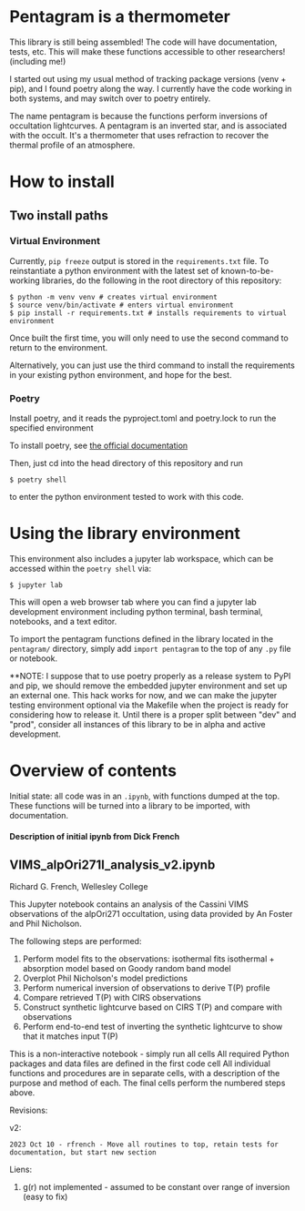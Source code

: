 # Pentagram is a thermometer
This library is still being assembled!
The code will have documentation, tests, etc.
This will make these functions accessible to other researchers! (including me!)

I started out using my usual method of tracking package versions (venv + pip), and I found poetry along the way.
I currently have the code working in both systems, and may switch over to poetry entirely.

The name pentagram is because the functions perform inversions of occultation lightcurves.
A pentagram is an inverted star, and is associated with the occult.
It's a thermometer that uses refraction to recover the thermal profile of an atmosphere.

# How to install

## Two install paths

### Virtual Environment

Currently, `pip freeze` output is stored in the `requirements.txt` file.
To reinstantiate a python environment with the latest set of known-to-be-working libraries, do the following in the root directory of this repository:

    $ python -m venv venv # creates virtual environment
    $ source venv/bin/activate # enters virtual environment
    $ pip install -r requirements.txt # installs requirements to virtual environment

Once built the first time, you will only need to use the second command to return to the environment.

Alternatively, you can just use the third command to install the requirements in your existing python environment, and hope for the best.

### Poetry

Install poetry, and it reads the pyproject.toml and poetry.lock to run the specified environment

To install poetry, see [the official documentation](https://python-poetry.org/docs/#installing-manually)

Then, just cd into the head directory of this repository and run

    $ poetry shell

to enter the python environment tested to work with this code. 

# Using the library environment 

This environment also includes a jupyter lab workspace, which can be accessed within the `poetry shell` via:

    $ jupyter lab

This will open a web browser tab where you can find a jupyter lab development environment including python terminal, bash terminal, notebooks, and a text editor.

To import the pentagram functions defined in the library located in the `pentagram/` directory, simply add `import pentagram` to the top of any `.py` file or notebook.

**NOTE: I suppose that to use poetry properly as a release system to PyPI and pip, we should remove the embedded jupyter environment and set up an external one. This hack works for now, and we can make the jupyter testing environment optional via the Makefile when the project is ready for considering how to release it. Until there is a proper split between "dev" and "prod", consider all instances of this library to be in alpha and active development.

# Overview of contents

Initial state: all code was in an `.ipynb`, with functions dumped at the top.
These functions will be turned into a library to be imported, with documentation.

#### Description of initial ipynb from Dick French

## VIMS_alpOri271I_analysis_v2.ipynb

Richard G. French, Wellesley College

This Jupyter notebook contains an analysis of the Cassini VIMS observations of the alpOri271 occultation, using data provided by An Foster and Phil Nicholson.

The following steps are performed:

1) Perform model fits to the observations:
    isothermal fits
    isothermal + absorption model based on Goody random band model
2) Overplot Phil Nicholson's model predictions
3) Perform numerical inversion of observations to derive T(P) profile
4) Compare retrieved T(P) with CIRS observations
5) Construct synthetic lightcurve based on CIRS T(P) and compare with observations
6) Perform end-to-end test of inverting the synthetic lightcurve to show that it matches input T(P)

This is a non-interactive notebook - simply run all cells
All required Python packages and data files are defined in the first code cell
All individual functions and procedures are in separate cells, with a description of the purpose and method of each.
The final cells perform the numbered steps above.

Revisions:

v2:

    2023 Oct 10 - rfrench - Move all routines to top, retain tests for documentation, but start new section

Liens:

1. g(r) not implemented - assumed to be constant over range of inversion (easy to fix)


